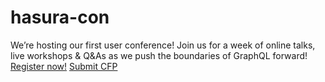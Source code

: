 # hasura-con
We’re hosting our first user conference! Join us for a week of online talks, live workshops &amp; Q&amp;As as we push the boundaries of GraphQL forward! 
[Register now!](https://docs.google.com/forms/d/e/1FAIpQLScW8-f8XBStaODlg_FgieTmtuv2XyqrvKYRBT7hzdmjHpVerw/viewform)
[Submit CFP](https://docs.google.com/forms/d/e/1FAIpQLScW8-f8XBStaODlg_FgieTmtuv2XyqrvKYRBT7hzdmjHpVerw/viewform)
